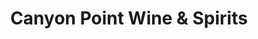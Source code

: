 ---
title: "Canyon Point Wine & Spirits"
url: /golden/canyon-point-wine-und-spirits/
shop: Spirituosen
---